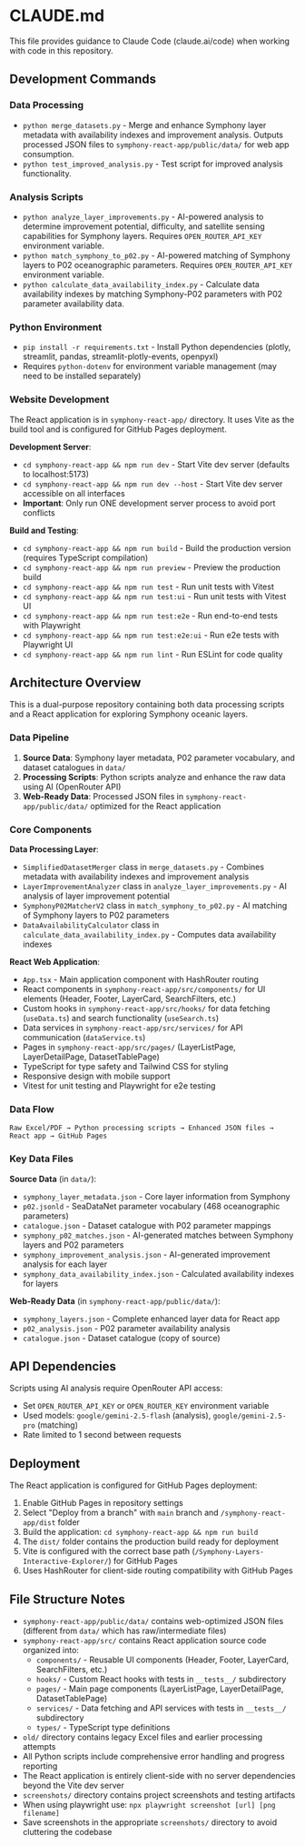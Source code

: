 # CLAUDE.md

This file provides guidance to Claude Code (claude.ai/code) when working with code in this repository.

## Development Commands

### Data Processing
- `python merge_datasets.py` - Merge and enhance Symphony layer metadata with availability indexes and improvement analysis. Outputs processed JSON files to `symphony-react-app/public/data/` for web app consumption.
- `python test_improved_analysis.py` - Test script for improved analysis functionality.

### Analysis Scripts
- `python analyze_layer_improvements.py` - AI-powered analysis to determine improvement potential, difficulty, and satellite sensing capabilities for Symphony layers. Requires `OPEN_ROUTER_API_KEY` environment variable.
- `python match_symphony_to_p02.py` - AI-powered matching of Symphony layers to P02 oceanographic parameters. Requires `OPEN_ROUTER_API_KEY` environment variable.
- `python calculate_data_availability_index.py` - Calculate data availability indexes by matching Symphony-P02 parameters with P02 parameter availability data.

### Python Environment
- `pip install -r requirements.txt` - Install Python dependencies (plotly, streamlit, pandas, streamlit-plotly-events, openpyxl)
- Requires `python-dotenv` for environment variable management (may need to be installed separately)

### Website Development
The React application is in `symphony-react-app/` directory. It uses Vite as the build tool and is configured for GitHub Pages deployment.

**Development Server**: 
- `cd symphony-react-app && npm run dev` - Start Vite dev server (defaults to localhost:5173)
- `cd symphony-react-app && npm run dev --host` - Start Vite dev server accessible on all interfaces
- **Important**: Only run ONE development server process to avoid port conflicts

**Build and Testing**:
- `cd symphony-react-app && npm run build` - Build the production version (requires TypeScript compilation)
- `cd symphony-react-app && npm run preview` - Preview the production build
- `cd symphony-react-app && npm run test` - Run unit tests with Vitest
- `cd symphony-react-app && npm run test:ui` - Run unit tests with Vitest UI
- `cd symphony-react-app && npm run test:e2e` - Run end-to-end tests with Playwright
- `cd symphony-react-app && npm run test:e2e:ui` - Run e2e tests with Playwright UI
- `cd symphony-react-app && npm run lint` - Run ESLint for code quality

## Architecture Overview

This is a dual-purpose repository containing both data processing scripts and a React application for exploring Symphony oceanic layers.

### Data Pipeline
1. **Source Data**: Symphony layer metadata, P02 parameter vocabulary, and dataset catalogues in `data/`
2. **Processing Scripts**: Python scripts analyze and enhance the raw data using AI (OpenRouter API)
3. **Web-Ready Data**: Processed JSON files in `symphony-react-app/public/data/` optimized for the React application

### Core Components

**Data Processing Layer**:
- `SimplifiedDatasetMerger` class in `merge_datasets.py` - Combines metadata with availability indexes and improvement analysis
- `LayerImprovementAnalyzer` class in `analyze_layer_improvements.py` - AI analysis of layer improvement potential
- `SymphonyP02MatcherV2` class in `match_symphony_to_p02.py` - AI matching of Symphony layers to P02 parameters
- `DataAvailabilityCalculator` class in `calculate_data_availability_index.py` - Computes data availability indexes

**React Web Application**:
- `App.tsx` - Main application component with HashRouter routing
- React components in `symphony-react-app/src/components/` for UI elements (Header, Footer, LayerCard, SearchFilters, etc.)
- Custom hooks in `symphony-react-app/src/hooks/` for data fetching (`useData.ts`) and search functionality (`useSearch.ts`)
- Data services in `symphony-react-app/src/services/` for API communication (`dataService.ts`)
- Pages in `symphony-react-app/src/pages/` (LayerListPage, LayerDetailPage, DatasetTablePage)
- TypeScript for type safety and Tailwind CSS for styling
- Responsive design with mobile support
- Vitest for unit testing and Playwright for e2e testing

### Data Flow
```
Raw Excel/PDF → Python processing scripts → Enhanced JSON files → React app → GitHub Pages
```

### Key Data Files
**Source Data** (in `data/`):
- `symphony_layer_metadata.json` - Core layer information from Symphony
- `p02.jsonld` - SeaDataNet parameter vocabulary (468 oceanographic parameters)
- `catalogue.json` - Dataset catalogue with P02 parameter mappings
- `symphony_p02_matches.json` - AI-generated matches between Symphony layers and P02 parameters
- `symphony_improvement_analysis.json` - AI-generated improvement analysis for each layer
- `symphony_data_availability_index.json` - Calculated availability indexes for layers

**Web-Ready Data** (in `symphony-react-app/public/data/`):
- `symphony_layers.json` - Complete enhanced layer data for React app
- `p02_analysis.json` - P02 parameter availability analysis
- `catalogue.json` - Dataset catalogue (copy of source)

## API Dependencies

Scripts using AI analysis require OpenRouter API access:
- Set `OPEN_ROUTER_API_KEY` or `OPEN_ROUTER_KEY` environment variable
- Used models: `google/gemini-2.5-flash` (analysis), `google/gemini-2.5-pro` (matching)
- Rate limited to 1 second between requests

## Deployment

The React application is configured for GitHub Pages deployment:
1. Enable GitHub Pages in repository settings
2. Select "Deploy from a branch" with `main` branch and `/symphony-react-app/dist` folder
3. Build the application: `cd symphony-react-app && npm run build`
4. The `dist/` folder contains the production build ready for deployment
5. Vite is configured with the correct base path (`/Symphony-Layers-Interactive-Explorer/`) for GitHub Pages
6. Uses HashRouter for client-side routing compatibility with GitHub Pages

## File Structure Notes

- `symphony-react-app/public/data/` contains web-optimized JSON files (different from `data/` which has raw/intermediate files)
- `symphony-react-app/src/` contains React application source code organized into:
  - `components/` - Reusable UI components (Header, Footer, LayerCard, SearchFilters, etc.)
  - `hooks/` - Custom React hooks with tests in `__tests__/` subdirectory
  - `pages/` - Main page components (LayerListPage, LayerDetailPage, DatasetTablePage)
  - `services/` - Data fetching and API services with tests in `__tests__/` subdirectory
  - `types/` - TypeScript type definitions
- `old/` directory contains legacy Excel files and earlier processing attempts
- All Python scripts include comprehensive error handling and progress reporting
- The React application is entirely client-side with no server dependencies beyond the Vite dev server
- `screenshots/` directory contains project screenshots and testing artifacts
- When using playwright use: `npx playwright screenshot [url] [png filename]`
- Save screenshots in the appropriate `screenshots/` directory to avoid cluttering the codebase